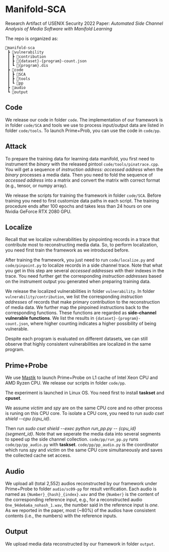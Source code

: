# Manifold-SCA
Research Artifact of USENIX Security 2022 Paper: *Automated Side Channel Analysis of Media Software with Manifold Learning*

The repo is organized as:

```
📂manifold-sca
 ┣ 📂vulnerability
 ┃ ┣ 📂contribution
 ┃ ┣ 📜{dataset}-{program}-count.json
 ┃ ┗ 📜{program}.dis
 ┣ 📂code
 ┃ ┣ 📂SCA
 ┃ ┣ 📂tools
 ┃ ┗ 📂pp
 ┣ 📂audio
 ┗ 📂output
```

## Code

We release our code in folder `code`. The implementation of our framework is in
folder `code/SCA` and tools we use to process input/output data are listed in
folder `code/tools`. To launch Prime+Prob, you can use the code in `code/pp`.

## Attack

To prepare the training data for learning data manifold, you first need to instrument
the *binary* with the released pintool `code/tools/pinatrace.cpp`. You will get
a sequence of *instruction address: accessed address* when the *binary* processes a
media data.
Then you need to fold the sequence of *accessed address* into a matrix and convert
the matrix with correct format (e.g., tensor, or numpy array).

We release the scripts for training the framework in folder `code/SCA`. Before training
you need to first customize data paths in each script. The training procedure ends
after 100 epochs and takes less than 24 hours on one Nvidia GeForce RTX 2080 GPU.

## Localize

Recall that we localize vulnerabilities by pinpointing records in a trace that contribute
most to reconstructing media data. So, to perform localization, you need first
train the framework as we introduced before.

After training the framework, you just need to run `code/localize.py` and `code/pinpoint.py`
to localize records in a side channel trace. Note that what you get in this step are several
*accessed addresses* with their indexes in the trace. You need further get the corresponding
*instruction addresses* based on the instrument output you generated when preparing
training data.

We release the localized vulnerabilities in folder `vulnerability`. In folder
`vulnerability/contribution`, we list the corresponding *instruction addresses* of records
that make primary contribution to the reconstruction of media data. We further map
the pinpoined instructions back to the corresponding functions. These functions are
regarded as **side-channel vulnerable functions**. We list the results in
`{dataset}-{program}-count.json`, where higher counting indicates a higher possibility
of being vulnerable.

Despite each program is evaluated on different datasets, we can still observe that highly
consistent vulnerabilities are localized in the same program.

## Prime+Probe

We use [Mastik](https://cs.adelaide.edu.au/~yval/Mastik/) to launch Prime+Probe on
L1 cache of Intel Xeon CPU and AMD Ryzen CPU. We release our scripts in folder `code/pp`.

The experiment is launched in Linux OS. You need first to install **taskset** and **cpuset**.

We assume *victim* and *spy* are on the same CPU core and no other process is runing
on this CPU core. To isolate a CPU core, you need to run *sudo cset shield --cpu {cpu_id}*.

Then run *sudo cset shield --exec python run_pp.py -- {cpu_id} {segment_id}*. Note that we
seperate the media data into several segments to speed up the side channel collection.
`code/pp/run_pp.py` runs `code/pp/pp_audio.py` with **taskset**.
`code/pp/pp_audio.py` is the coordinator which runs *spy* and *victim* on the same CPU
core simultaneously and saves the collected cache set access.

## Audio

We upload all (total 2,552) audios reconstructed by our framework under Prime+Probe to folder `audio/sc09-pp`
for result verification. Each audio is named as `{Number}_{hash}_{index}.wav` and the
`{Number}` is the content of the corresponding reference input, e.g., for
a reconstructed audio `One_94de6a6a_nohash_1.wav`, the number said in the reference input
is *one*. As we reported in the paper, most (~80%) of the audios have
consistent contents (i.e., the numbers) with the reference inputs.

## Output

We upload media data reconstructed by our framework in folder `output`.